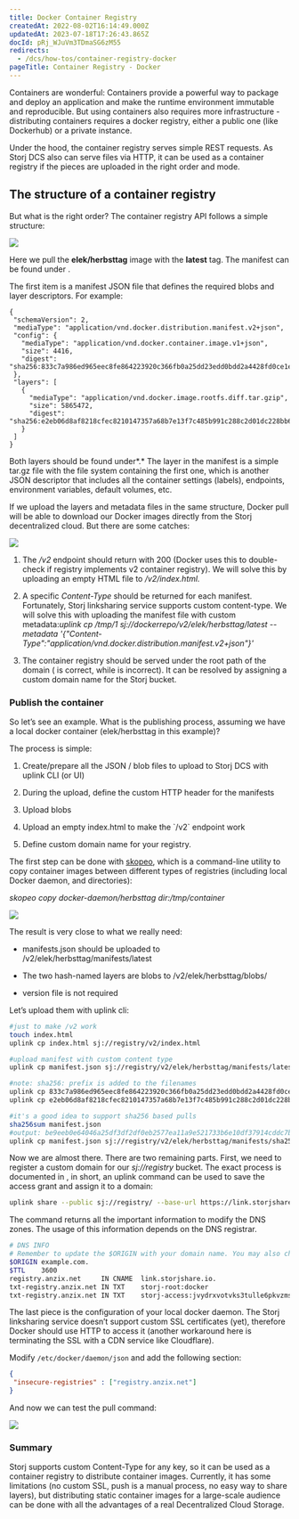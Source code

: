 ```yaml
---
title: Docker Container Registry
createdAt: 2022-08-02T16:14:49.000Z
updatedAt: 2023-07-18T17:26:43.865Z
docId: pRj_WJuVm3TDmaSG6zM55
redirects:
  - /dcs/how-tos/container-registry-docker
pageTitle: Container Registry - Docker
---
```


Containers are wonderful: Containers provide a powerful way to package and deploy an application and make the runtime environment immutable and reproducible. But using containers also requires more infrastructure - distributing containers requires a docker registry, either a public one (like Dockerhub) or a private instance.

Under the hood, the container registry serves simple REST requests. As Storj DCS also can serve files via HTTP, it can be used as a container registry if the pieces are uploaded in the right order and mode.

## The structure of a container registry&#x20;

But what is the right order? The container registry API follows a simple structure:

![](https://archbee-image-uploads.s3.amazonaws.com/kv3plx2xmXcUGcVl4Lttj/U8gz4cywJwlI-BhRAr61d_0-fix.png)

Here we pull the **elek/herbsttag** image with the **latest** tag. The manifest can be found under .

The first item is a manifest JSON file that defines the required blobs and layer descriptors. For example:

```docker
{
 "schemaVersion": 2,
 "mediaType": "application/vnd.docker.distribution.manifest.v2+json",
 "config": {
   "mediaType": "application/vnd.docker.container.image.v1+json",
   "size": 4416,
   "digest": "sha256:833c7a986ed965eec8fe864223920c366fb0a25dd23edd0bdd2a4428fd0ce1e2"
 },
 "layers": [
   {
     "mediaType": "application/vnd.docker.image.rootfs.diff.tar.gzip",
     "size": 5865472,
     "digest": "sha256:e2eb06d8af8218cfec8210147357a68b7e13f7c485b991c288c2d01dc228bb68"
   }
 ]
}

```

Both layers should be found under*.* The layer in the manifest is a simple tar.gz file with the file system containing the first one, which is another JSON descriptor that includes all the container settings (labels), endpoints, environment variables, default volumes, etc.

If we upload the layers and metadata files in the same structure, Docker pull will be able to download our Docker images directly from the Storj decentralized cloud. But there are some catches:

![](https://archbee-image-uploads.s3.amazonaws.com/kv3plx2xmXcUGcVl4Lttj/uBZ-3tmXTVgvuSBCFTnpd_1-fix.png)

1.  The */v2* endpoint should return with 200 (Docker uses this to double-check if registry implements v2 container registry). We will solve this by uploading an empty HTML file to */v2/index.html.*

2.  A specific *Content-Type* should be returned for each manifest. Fortunately, Storj linksharing service supports custom content-type. We will solve this with uploading the manifest file with custom metadata:*uplink cp /tmp/1 sj://dockerrepo/v2/elek/herbsttag/latest --metadata '{"Content-Type":"application/vnd.docker.distribution.manifest.v2+json"}'*

3.  The container registry should be served under the root path of the domain ( is correct, while  is incorrect). It can be resolved by assigning a custom domain name for the Storj bucket.

### Publish the container&#x20;

So let’s see an example. What is the publishing process, assuming we have a local docker container (elek/herbsttag in this example)?

The process is simple:

1.  Create/prepare all the JSON / blob files to upload to Storj DCS with uplink CLI (or UI)

2.  During the upload, define the custom HTTP header for the manifests

3.  Upload blobs

4.  Upload an empty index.html to make the \`/v2\` endpoint work

5.  Define custom domain name for your registry.

The first step can be done with [skopeo](https://github.com/containers/skopeo), which is a command-line utility to copy container images between different types of registries (including local Docker daemon, and directories):

*skopeo copy docker-daemon/herbsttag dir:/tmp/container*

![](https://archbee-image-uploads.s3.amazonaws.com/kv3plx2xmXcUGcVl4Lttj/uVyodpXYaEhsJxQ6tTuXJ_2-fix.png)

The result is very close to what we really need:

*   manifests.json should be uploaded to /v2/elek/herbsttag/manifests/latest

*   The two hash-named layers are blobs to /v2/elek/herbsttag/blobs/

*   version file is not required

Let’s upload them with uplink cli:

```bash
#just to make /v2 work
touch index.html
uplink cp index.html sj://registry/v2/index.html

#upload manifest with custom content type
uplink cp manifest.json sj://registry/v2/elek/herbsttag/manifests/latest --metadata '{"Content-Type":"application/vnd.docker.distribution.manifest.v2+json"}'

#note: sha256: prefix is added to the filenames
uplink cp 833c7a986ed965eec8fe864223920c366fb0a25dd23edd0bdd2a4428fd0ce1e2 sj://registry/v2/elek/herbsttag/blobs/sha256:833c7a986ed965eec8fe864223920c366fb0a25dd23edd0bdd2a4428fd0ce1e2
uplink cp e2eb06d8af8218cfec8210147357a68b7e13f7c485b991c288c2d01dc228bb68 sj://registry/v2/elek/herbsttag/blobs/sha256:e2eb06d8af8218cfec8210147357a68b7e13f7c485b991c288c2d01dc228bb68

#it's a good idea to support sha256 based pulls
sha256sum manifest.json
#output: be9eeb0e64046a25df3df2df0eb2577ea11a9e521733b6e10df37914cddc7bcb  manifest.json
uplink cp manifest.json sj://registry/v2/elek/herbsttag/manifests/sha256:be9eeb0e64046a25df3df2df0eb2577ea11a9e521733b6e10df37914cddc7bcb --metadata '{"Content-Type":"application/vnd.docker.distribution.manifest.v2+json"}
```

Now we are almost there. There are two remaining parts. First, we need to register a custom domain for our *sj://registry* bucket. The exact process is documented in [](docId\:GkgE6Egi02wRZtyryFyPz), in short, an uplink command can be used to save the access grant and assign it to a domain:

```bash
uplink share --public sj://registry/ --base-url https://link.storjshare.io --dns registry.anzix.net --auth-service https://auth.storjshare.io
```

The command returns all the important information to modify the DNS zones. The usage of this information depends on the DNS registrar.

```bash
# DNS INFO 
# Remember to update the $ORIGIN with your domain name. You may also change the $TTL.
$ORIGIN example.com.
$TTL    3600
registry.anzix.net     IN CNAME  link.storjshare.io.
txt-registry.anzix.net IN TXT    storj-root:docker
txt-registry.anzix.net IN TXT    storj-access:jvydrxvotvks3tulle6pkvzmsgza
```

The last piece is the configuration of your local docker daemon. The Storj linksharing service doesn’t support custom SSL certificates (yet), therefore Docker should use HTTP to access it (another workaround here is terminating the SSL with a CDN service like Cloudflare).

Modify `/etc/docker/daemon/json` and add the following section:

```json
{
 "insecure-registries" : ["registry.anzix.net"]
}
```

And now we can test the pull command:

![](https://archbee-image-uploads.s3.amazonaws.com/kv3plx2xmXcUGcVl4Lttj/lKLwfi3Eg3yQue73SIWqF_3-fix.png)

### Summary&#x20;

Storj supports custom Content-Type for any key, so it can be used as a container registry to distribute container images. Currently, it has some limitations (no custom SSL, push is a manual process, no easy way to share layers), but distributing static container images for a large-scale audience can be done with all the advantages of a real Decentralized Cloud Storage.

